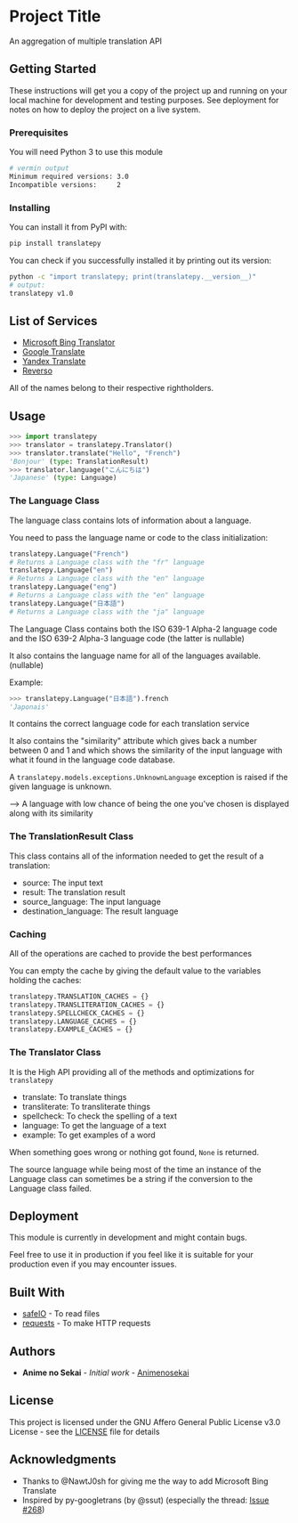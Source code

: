 # Project Title

An aggregation of multiple translation API

## Getting Started

These instructions will get you a copy of the project up and running on your local machine for development and testing purposes. See deployment for notes on how to deploy the project on a live system.

### Prerequisites

You will need Python 3 to use this module

```bash
# vermin output
Minimum required versions: 3.0
Incompatible versions:     2
```

### Installing

You can install it from PyPI with:

```bash
pip install translatepy
```

You can check if you successfully installed it by printing out its version:

```bash
python -c "import translatepy; print(translatepy.__version__)"
# output:
translatepy v1.0
```

## List of Services

- [Microsoft Bing Translator](https://www.bing.com/translator)
- [Google Translate](https://translate.google.com)
- [Yandex Translate](https://translate.yandex.com)
- [Reverso](https://www.reverso.net/text_translation.aspx)

All of the names belong to their respective rightholders.


## Usage
```python
>>> import translatepy
>>> translator = translatepy.Translator()
>>> translator.translate("Hello", "French")
'Bonjour' (type: TranslationResult)
>>> translator.language("こんにちは")
'Japanese' (type: Language)
```

### The Language Class
The language class contains lots of information about a language.

You need to pass the language name or code to the class initialization:
```python
translatepy.Language("French")
# Returns a Language class with the "fr" language
translatepy.Language("en")
# Returns a Language class with the "en" language
translatepy.Language("eng")
# Returns a Language class with the "en" language
translatepy.Language("日本語")
# Returns a Language class with the "ja" language
```

The Language Class contains both the ISO 639-1 Alpha-2 language code and the ISO 639-2 Alpha-3 language code (the latter is nullable)

It also contains the language name for all of the languages available. (nullable)

Example:
```python
>>> translatepy.Language("日本語").french
'Japonais'
```

It contains the correct language code for each translation service

It also contains the "similarity" attribute which gives back a number between 0 and 1 and which shows the similarity of the input language with what it found in the language code database.

A `translatepy.models.exceptions.UnknownLanguage` exception is raised if the given language is unknown.

——> A language with low chance of being the one you've chosen is displayed along with its similarity

### The TranslationResult Class
This class contains all of the information needed to get the result of a translation:

- source: The input text
- result: The translation result
- source_language: The input language
- destination_language: The result language

### Caching
All of the operations are cached to provide the best performances

You can empty the cache by giving the default value to the variables holding the caches:

```python
translatepy.TRANSLATION_CACHES = {}
translatepy.TRANSLITERATION_CACHES = {}
translatepy.SPELLCHECK_CACHES = {}
translatepy.LANGUAGE_CACHES = {}
translatepy.EXAMPLE_CACHES = {}
```

### The Translator Class
It is the High API providing all of the methods and optimizations for `translatepy`
- translate: To translate things
- transliterate: To transliterate things
- spellcheck: To check the spelling of a text
- language: To get the language of a text
- example: To get examples of a word

When something goes wrong or nothing got found, `None` is returned.

The source language while being most of the time an instance of the Language class can sometimes be a string if the conversion to the Language class failed.


## Deployment

This module is currently in development and might contain bugs.

Feel free to use it in production if you feel like it is suitable for your production even if you may encounter issues.

## Built With

* [safeIO](https://github.com/Animenosekai/safeIO) - To read files
* [requests](https://github.com/psf/requests) - To make HTTP requests

## Authors

* **Anime no Sekai** - *Initial work* - [Animenosekai](https://github.com/Animenosekai)

## License

This project is licensed under the GNU Affero General Public License v3.0 License - see the [LICENSE](LICENSE) file for details

## Acknowledgments

* Thanks to @NawtJ0sh for giving me the way to add Microsoft Bing Translate
* Inspired by py-googletrans (by @ssut) (especially the thread: [Issue #268](https://github.com/ssut/py-googletrans/issues/268))
